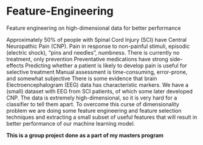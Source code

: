 # Feature-Engineering 
Feature engineering on high-dimensional data for better performance

Approximately 50% of people with Spinal Cord Injury (SCI) have Central Neuropathic Pain (CNP). Pain in response to non-painful stimuli, episodic (electric shock), “pins and needles”, numbness. There is currently no treatment, only prevention Preventative medications have strong side-effects Predicting whether a patient is likely to develop pain is useful for selective treatment Manual assessment is time-consuming, error-prone, and somewhat subjective There is some evidence that brain Electroencephalogram (EEG) data has characteristic markers. We have a (small) dataset with EEG from SCI patients, of which some later developed CNP. The data is extremely high-dimensional, so it is very hard for a classifier to tell them apart. To overcome this curse of dimensionality problem we are doing some feature engineering and feature selection techniques and extracting a small subset of useful features that will result in better performance of our machine learning model. 

**This is a group project done as a part of my masters program**
